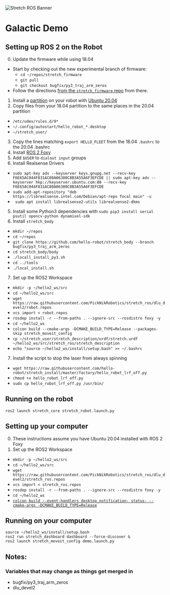 ![Stretch ROS Banner](./images/banner.png)

# Galactic Demo

## Setting up ROS 2 on the Robot
0. Update the firmware while using 18.04
 * Start by checking out the new experimental branch of firmware:
    * `cd ~/repos/stretch_firmware`
    * `git pull`
    * `git checkout bugfix/py3_traj_arm_zeros`
 * Follow the directions [from the `stretch_firmware` repo](https://github.com/hello-robot/stretch_firmware/blob/master/README.md#updating-stretch-firmware) from there.
1. Install a [partition](https://help.ubuntu.com/stable/ubuntu-help/disk-partitions.html.en) on your robot with [Ubuntu 20.04](https://releases.ubuntu.com/20.04/ubuntu-20.04.2.0-desktop-amd64.iso)
2. Copy files from your 18.04 partition to the same places in the 20.04 partition
 * `/etc/udev/rules.d/9*`
 * `~/.config/autostart/hello_robot_*.desktop`
 * `~/stretch_user/`
3. Copy the lines matching `export HELLO_FLEET` from the 18.04 `.bashrc` to the 20.04 .bashrc
3. Install [ROS 2 Foxy](https://docs.ros.org/en/foxy/Installation/Linux-Install-Debians.html)
4. Add `$USER` to `dialout input` groups
6. Install Realsense Drivers
 * `sudo apt-key adv --keyserver keys.gnupg.net --recv-key F6E65AC044F831AC80A06380C8B3A55A6F3EFCDE || sudo apt-key adv --keyserver hkp://keyserver.ubuntu.com:80 --recv-key F6E65AC044F831AC80A06380C8B3A55A6F3EFCDE`
 * `sudo add-apt-repository "deb https://librealsense.intel.com/Debian/apt-repo focal main" -u`
 * ` sudo apt install librealsense2-utils librealsense2-dkms`

5. Install some Python3 dependencies with `sudo pip3 install serial psutil opencv-python dynamixel-sdk`
6. Install `stretch_body`
 * `mkdir ~/repos`
 * `cd ~/repos`
 * `git clone https://github.com/hello-robot/stretch_body --branch bugfix/py3_traj_arm_zeros`
 * `cd stretch_body/body`
 * `./locall_install_py3.sh`
 * `cd ../tools`
 * `./local_install.sh`

7. Set up the ROS2 Workspace
 * `mkdir -p ~/hello2_ws/src`
 * `cd ~/hello2_ws/src`
 * `wget https://raw.githubusercontent.com/PickNikRobotics/stretch_ros/dlu_devel2/robot.repos`
 * `vcs import < robot.repos`
 * `rosdep install -r --from-paths . --ignore-src --rosdistro foxy -y`
 * `cd ~/hello2_ws`
 * `colcon build --cmake-args -DCMAKE_BUILD_TYPE=Release --packages-skip stretch_moveit_config`
 * `cp ~/stretch_user/stretch_description/urdf/stretch.urdf ~/hello2_ws/src/stretch_ros/stretch_description`
 * `echo "source ~/hello2_ws/install/setup.bash" >> ~/.bashrc`
7. Install the script to stop the laser from always spinning
 * `wget https://raw.githubusercontent.com/hello-robot/stretch_install/master/factory/hello_robot_lrf_off.py`
 * `chmod +x hello_robot_lrf_off.py`
 * `sudo cp hello_robot_lrf_off.py /usr/bin/`


## Running on the robot
    ros2 launch stretch_core stretch_robot.launch.py


## Setting up your computer
0. These instructions assume you have Ubuntu 20.04 installed with ROS 2 Foxy
1. Set up the ROS2 Workspace
 * `mkdir -p ~/hello2_ws/src`
 * `cd ~/hello2_ws/src`
 * `wget https://raw.githubusercontent.com/PickNikRobotics/stretch_ros/dlu_devel2/stretch_ros.repos`
 * `vcs import < stretch_ros.repos`
 * `rosdep install -r --from-paths . --ignore-src --rosdistro foxy -y`
 * `cd ~/hello2_ws`
 * [`colcon build --event-handlers desktop_notification- status- --cmake-args -DCMAKE_BUILD_TYPE=Release`](https://moveit.ros.org/install-moveit2/source/)

## Running on your computer
    source ~/hello2_ws/install/setup.bash
    ros2 run stretch_dashboard dashboard --force-discover &
    ros2 launch stretch_moveit_config demo.launch.py

## Notes:
### Variables that may change as things get merged in
 * bugfix/py3_traj_arm_zeros
 * dlu_devel2
